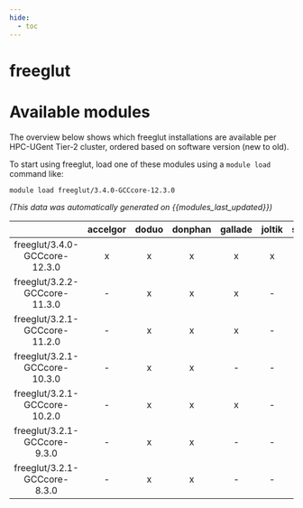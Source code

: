 ```yaml
---
hide:
  - toc
---
```


freeglut
========

# Available modules


The overview below shows which freeglut installations are available per HPC-UGent Tier-2 cluster, ordered based on software version (new to old).

To start using freeglut, load one of these modules using a `module load` command like:

```shell
module load freeglut/3.4.0-GCCcore-12.3.0
```

*(This data was automatically generated on {{modules_last_updated}})*  

| |accelgor|doduo|donphan|gallade|joltik|shinx|skitty|
| :---: | :---: | :---: | :---: | :---: | :---: | :---: | :---: |
|freeglut/3.4.0-GCCcore-12.3.0|x|x|x|x|x|x|x|
|freeglut/3.2.2-GCCcore-11.3.0|-|x|x|x|-|-|-|
|freeglut/3.2.1-GCCcore-11.2.0|-|x|x|x|-|-|-|
|freeglut/3.2.1-GCCcore-10.3.0|-|x|x|-|-|-|-|
|freeglut/3.2.1-GCCcore-10.2.0|-|x|x|x|-|-|-|
|freeglut/3.2.1-GCCcore-9.3.0|-|x|x|-|-|-|-|
|freeglut/3.2.1-GCCcore-8.3.0|-|x|x|-|-|-|-|
